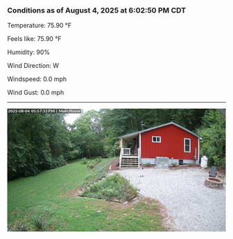 ### Conditions as of August 4, 2025 at 6:02:50 PM CDT 

Temperature: 75.90 &deg;F

Feels like: 75.90 &deg;F

Humidity: 90%

Wind Direction: W

Windspeed: 0.0 mph

Wind Gust: 0.0 mph

---

<img src="./images/latest.jpeg"/>

